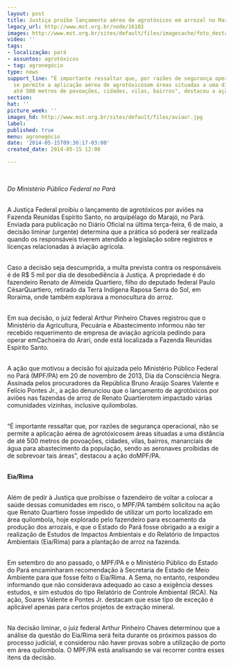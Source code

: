 ```yaml
---
layout: post
title: Justiça proíbe lançamento aéreo de agrotóxicos em arrozal no Marajó
legacy_url: http://www.mst.org.br/node/16102
images: http://www.mst.org.br/sites/default/files/imagecache/foto_destaque/aviao!.jpg
video: ''
tags:
- localização: pará
- assuntos: agrotóxicos
- tag: agronegócio
type: news
support_line: “É importante ressaltar que, por razões de segurança operacional, não
  se permite a aplicação aérea de agrotóxicosem áreas situadas a uma distância de
  até 500 metros de povoações, cidades, vilas, bairros", destacou a ação do MPF/PA.
section: 
hat: ''
picture_week: ''
images_hd: http://www.mst.org.br/sites/default/files/aviao!.jpg
label: 
published: true
menu: agronegócio
date: '2014-05-15T09:30:17-03:00'
created_date: 2014-05-15 12:00

---
```

<p>&nbsp;</p><p><em>Do Ministério Público Federal no Pará</em></p><p><br>A Justiça Federal proibiu o lançamento de agrotóxicos por aviões na Fazenda Reunidas Espírito Santo, no arquipélago do Marajó, no Pará. Enviada para publicação no Diário Oficial na última terça-feira, 6 de maio, a decisão liminar (urgente) determina que a prática só poderá ser realizada quando os responsáveis tiverem atendido a legislação sobre registros e licenças relacionadas à aviação agrícola.</p><p><br>Caso a decisão seja descumprida, a multa prevista contra os responsáveis é de R$ 5 mil por dia de desobediência à Justiça. A propriedade é do fazendeiro Renato de Almeida Quartiero, filho do deputado federal Paulo CésarQuartiero, retirado da Terra Indígena Raposa Serra do Sol, em Roraima, onde também explorava a monocultura do arroz.</p><p><br>Em sua decisão, o juiz federal Arthur Pinheiro Chaves registrou que o Ministério da Agricultura, Pecuária e Abastecimento informou não ter recebido requerimento de empresa de aviação agrícola pedindo para operar emCachoeira do Arari, onde está localizada a Fazenda Reunidas Espírito Santo.</p><p><br>A ação que motivou a decisão foi ajuizada pelo Ministério Público Federal no Pará (MPF/PA) em 20 de novembro de 2013, Dia da Consciência Negra. Assinada pelos procuradores da República Bruno Araújo Soares Valente e Felício Pontes Jr., a ação denunciou que o lançamento de agrotóxicos por aviões nas fazendas de arroz de Renato Quartierotem impactado várias comunidades vizinhas, inclusive quilombolas.</p><p><br>“É importante ressaltar que, por razões de segurança operacional, não se permite a aplicação aérea de agrotóxicosem áreas situadas a uma distância de até 500 metros de povoações, cidades, vilas, bairros, mananciais de água para abastecimento da população, sendo as aeronaves proibidas de de sobrevoar tais áreas”, destacou a ação doMPF/PA.</p><p><br><strong>Eia/Rima </strong></p><p><br>Além de pedir à Justiça que proibisse o fazendeiro de voltar a colocar a saúde dessas comunidades em risco, o MPF/PA também solicitou na ação que Renato Quartiero fosse impedido de utilizar um porto localizado em área quilombola, hoje explorado pelo fazendeiro para escoamento da produção dos arrozais, e que o Estado do Pará fosse obrigado a a exigir a realização de Estudos de Impactos Ambientais e do Relatório de Impactos Ambientais (Eia/Rima) para a plantação de arroz na fazenda.</p><p><br>Em setembro do ano passado, o MPF/PA e o Ministério Público do Estado do Pará encaminharam recomendação à Secretaria de Estado de Meio Ambiente para que fosse feito o Eia/Rima. A Sema, no entanto, respondeu informando que não considerava adequado ao caso a exigência desses estudos, e sim estudos do tipo Relatório de Controle Ambiental (RCA). Na ação, Soares Valente e Pontes Jr. destacam que esse tipo de exceção é aplicável apenas para certos projetos de extração mineral.</p><p><br>Na decisão liminar, o juiz federal Arthur Pinheiro Chaves determinou que a análise da questão do Eia/Rima será feita durante os próximos passos do processo judicial, e considerou não haver provas sobre a utilização de porto em área quilombola. O MPF/PA está analisando se vai recorrer contra esses itens da decisão.</p><p>&nbsp;</p><p>&nbsp;</p>
